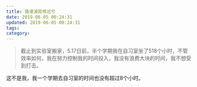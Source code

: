 ```yaml
---
title: 路漫漫其修远兮
date: 2019-06-05 00:24:31
updated: 2019-06-05 00:24:31
tags:
category:
---
```


>截止到实验室搬家，5.17日前，半个学期我在自习室坐了518个小时，不管效率如何，我在努力控制我的时间投入，我没有浪费大块的时间，我不想受到打击。

这不是我，我一个学期去自习室的时间也没有超过8个小时。

<!-- more -->




